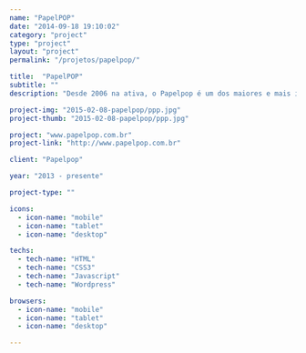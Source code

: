 ```yaml
---
name: "PapelPOP"
date: "2014-09-18 19:10:02"
category: "project"
type: "project"
layout: "project"
permalink: "/projetos/papelpop/"

title:  "PapelPOP"
subtitle: ""
description: "Desde 2006 na ativa, o Papelpop é um dos maiores e mais importantes veículos de cultura pop no Brasil. A relação do portal com a 42i é de longa data: trabalhando junto desde sua fundação em março de 2013, a produtora desde então fica a cargo de todas as questões técnicas relacionadas ao site, sendo a principal delas a manutenção e o desenvolvimento da página em si. Além disso, essa parceria ainda abrange suporte total ao site, como correções de eventuais bugs, desenvolvimento de novas versões e de atualizações na versão corrente, melhorias na performance do site e também na experiência dos leitores. Mais recentemente, na última versão, participamos ativamente do redesign do site, indo além da programação e trabalhando de perto com a equipe do Papelpop no processo criativo."

project-img: "2015-02-08-papelpop/ppp.jpg"
project-thumb: "2015-02-08-papelpop/ppp.jpg"

project: "www.papelpop.com.br"
project-link: "http://www.papelpop.com.br"

client: "Papelpop"

year: "2013 - presente"

project-type: ""

icons:
  - icon-name: "mobile"
  - icon-name: "tablet"
  - icon-name: "desktop"

techs:
  - tech-name: "HTML"
  - tech-name: "CSS3"
  - tech-name: "Javascript"
  - tech-name: "Wordpress"

browsers:
  - icon-name: "mobile"
  - icon-name: "tablet"
  - icon-name: "desktop"

---
```

